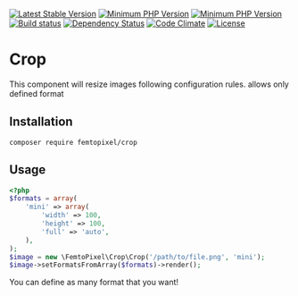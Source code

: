 [![Latest Stable Version](https://poser.pugx.org/femtopixel/crop/v/stable)](https://packagist.org/packages/femtopixel/crop) 
[![Minimum PHP Version](https://img.shields.io/badge/php-%3E%3D%205.3-8892BF.svg?style=flat-square)](https://php.net/)
[![Minimum PHP Version](https://img.shields.io/badge/php-%3E%3D%207.0-8892BF.svg?style=flat-square)](https://php.net/)
[![Build status](https://travis-ci.org/femtopixel/crop.svg)](https://travis-ci.org/femtopixel/crop)
[![Dependency Status](https://www.versioneye.com/user/projects/575fe512433d18002c19d66d/badge.svg?style=flat)](https://www.versioneye.com/user/projects/575fe512433d18002c19d66d)
[![Code Climate](https://codeclimate.com/github/femtopixel/crop/badges/gpa.svg)](https://codeclimate.com/github/femtopixel/crop)
[![License](https://poser.pugx.org/femtopixel/crop/license)](https://packagist.org/packages/femtopixel/crop)

Crop
====

This component will resize images following configuration rules.
allows only defined format

## Installation


```
composer require femtopixel/crop
```

## Usage

```php
<?php
$formats = array(
    'mini' => array(
        'width' => 100,
        'height' => 100,
        'full' => 'auto',
    ),
);
$image = new \FemtoPixel\Crop\Crop('/path/to/file.png', 'mini');
$image->setFormatsFromArray($formats)->render();
```

You can define as many format that you want!